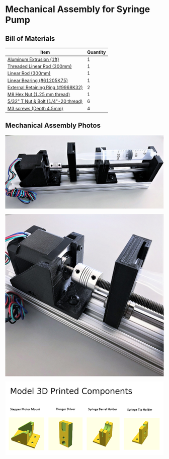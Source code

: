 # Mechanical Assembly for Syringe Pump

## Bill of Materials

Item         | Quantity
------------ | -------------
[Aluminum Extrusion (1ft)]() | 1
[Threaded Linear Rod (300mm)](https://www.mcmaster.com/1078N32/) | 1
[Linear Rod (300mm)](https://www.mcmaster.com/6112K44/) | 1
[Linear Bearing (#61205K75)](https://www.mcmaster.com/61205K75/) | 1
[External Retaining Ring (#9968K32)](https://www.mcmaster.com/9968K32/) | 2
[M8 Hex Nut (1.25 mm thread)](https://www.mcmaster.com/90592A022/) | 1
[5/32" T Nut & Bolt (1/4"-20 thread)](https://www.mcmaster.com/47065T139/) | 6
[M3 screws (Depth 4.5mm)](https://www.mcmaster.com/screws/socket-head-screws/alloy-steel-socket-head-screws-8/) | 4

## Mechanical Assembly Photos

![Mechanical Assembly of Syringe Pump](/Mech_Assembly_Pics/mech_assembly.jpg)


![Mechanical Assembly of Syringe Pump](/Mech_Assembly_Pics/mech_assembly_2.jpg)


![Model 3D Components](/Mech_Assembly_Pics/mech_assembly_3.jpg)

